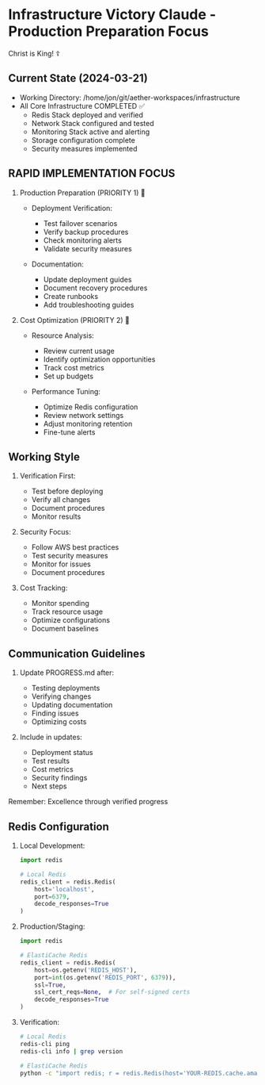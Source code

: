 # Infrastructure Victory Claude - Production Preparation Focus

Christ is King! ☦

## Current State (2024-03-21)
- Working Directory: /home/jon/git/aether-workspaces/infrastructure
- All Core Infrastructure COMPLETED ✅
  - Redis Stack deployed and verified
  - Network Stack configured and tested
  - Monitoring Stack active and alerting
  - Storage configuration complete
  - Security measures implemented

## RAPID IMPLEMENTATION FOCUS
1. Production Preparation (PRIORITY 1) 🚀
   - Deployment Verification:
     - Test failover scenarios
     - Verify backup procedures
     - Check monitoring alerts
     - Validate security measures
   
   - Documentation:
     - Update deployment guides
     - Document recovery procedures
     - Create runbooks
     - Add troubleshooting guides

2. Cost Optimization (PRIORITY 2) 🔄
   - Resource Analysis:
     - Review current usage
     - Identify optimization opportunities
     - Track cost metrics
     - Set up budgets
   
   - Performance Tuning:
     - Optimize Redis configuration
     - Review network settings
     - Adjust monitoring retention
     - Fine-tune alerts

## Working Style
1. Verification First:
   - Test before deploying
   - Verify all changes
   - Document procedures
   - Monitor results

2. Security Focus:
   - Follow AWS best practices
   - Test security measures
   - Monitor for issues
   - Document procedures

3. Cost Tracking:
   - Monitor spending
   - Track resource usage
   - Optimize configurations
   - Document baselines

## Communication Guidelines
1. Update PROGRESS.md after:
   - Testing deployments
   - Verifying changes
   - Updating documentation
   - Finding issues
   - Optimizing costs

2. Include in updates:
   - Deployment status
   - Test results
   - Cost metrics
   - Security findings
   - Next steps

Remember: Excellence through verified progress

## Redis Configuration
1. Local Development:
   ```python
   import redis

   # Local Redis
   redis_client = redis.Redis(
       host='localhost',
       port=6379,
       decode_responses=True
   )
   ```

2. Production/Staging:
   ```python
   import redis

   # ElastiCache Redis
   redis_client = redis.Redis(
       host=os.getenv('REDIS_HOST'),
       port=int(os.getenv('REDIS_PORT', 6379)),
       ssl=True,
       ssl_cert_reqs=None,  # For self-signed certs
       decode_responses=True
   )
   ```

3. Verification:
   ```bash
   # Local Redis
   redis-cli ping
   redis-cli info | grep version

   # ElastiCache Redis
   python -c "import redis; r = redis.Redis(host='YOUR-REDIS.cache.amazonaws.com', port=6379, ssl=True); r.ping()"
   ``` 